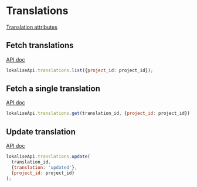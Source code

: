 # Translations

[Translation attributes](https://app.lokalise.com/api2docs/curl/#resource-translations)

## Fetch translations

[API doc](https://app.lokalise.com/api2docs/curl/#transition-list-all-translations-get)

```js
lokaliseApi.translations.list({project_id: project_id});
```

## Fetch a single translation

[API doc](https://app.lokalise.com/api2docs/curl/#transition-retrieve-a-translation-get)

```js
lokaliseApi.translations.get(translation_id, {project_id: project_id});
```

## Update translation

[API doc](https://app.lokalise.com/api2docs/curl/#transition-update-a-translation-put)

```js
lokaliseApi.translations.update(
  translation_id,
  {translation: 'updated'},
  {project_id: project_id}
);
```
